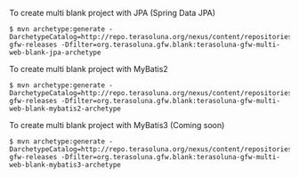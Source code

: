 To create multi blank project with JPA (Spring Data JPA)

    $ mvn archetype:generate -DarchetypeCatalog=http://repo.terasoluna.org/nexus/content/repositories/terasoluna-gfw-releases -Dfilter=org.terasoluna.gfw.blank:terasoluna-gfw-multi-web-blank-jpa-archetype

To create multi blank project with MyBatis2

    $ mvn archetype:generate -DarchetypeCatalog=http://repo.terasoluna.org/nexus/content/repositories/terasoluna-gfw-releases -Dfilter=org.terasoluna.gfw.blank:terasoluna-gfw-multi-web-blank-mybatis2-archetype
    
    
To create multi blank project with MyBatis3 (Coming soon)

    $ mvn archetype:generate -DarchetypeCatalog=http://repo.terasoluna.org/nexus/content/repositories/terasoluna-gfw-releases -Dfilter=org.terasoluna.gfw.blank:terasoluna-gfw-multi-web-blank-mybatis3-archetype
